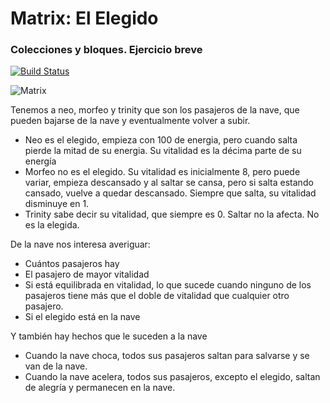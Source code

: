 #  Matrix: El Elegido

### Colecciones y bloques. Ejercicio breve 

[![Build Status](https://github.com/wollok/ColeccionesMatrixElElegido/actions/workflows/ci.yml/badge.svg)](https://github.com/wollok/ColeccionesMatrixElElegido/actions/workflows/ci.yml)

![Matrix](matrix-1.png)

Tenemos a neo, morfeo y trinity que son los pasajeros de la nave, que pueden bajarse de la nave y eventualmente volver a subir. 
* Neo es el elegido, empieza con 100 de energia, pero cuando salta pierde la mitad de su energia. Su vitalidad es la décima parte de su energía
* Morfeo no es el elegido. Su vitalidad es inicialmente 8, pero puede variar, empieza descansado y al saltar se cansa, pero si salta estando cansado, vuelve a quedar descansado. Siempre que salta, su vitalidad disminuye en 1. 
* Trinity sabe decir su vitalidad, que siempre es 0. Saltar no la afecta. No es la elegida.

De la nave nos interesa averiguar: 
* Cuántos pasajeros hay
* El pasajero de mayor vitalidad
* Si está equilibrada en vitalidad, lo que sucede cuando ninguno de los pasajeros tiene más que el doble de vitalidad que cualquier otro pasajero.
* Si el elegido está en la nave 

Y también hay hechos que le suceden a la nave
* Cuando la nave choca, todos sus pasajeros saltan para salvarse y se van de la nave. 
* Cuando la nave acelera, todos sus pasajeros, excepto el elegido, saltan de alegría y permanecen en la nave.	
